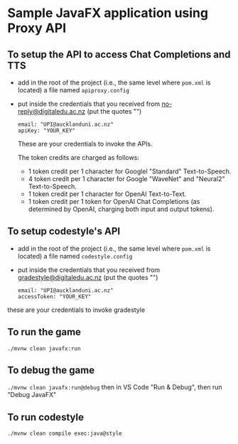 # Sample JavaFX application using Proxy API

## To setup the API to access Chat Completions and TTS

- add in the root of the project (i.e., the same level where `pom.xml` is located) a file named `apiproxy.config`
- put inside the credentials that you received from no-reply@digitaledu.ac.nz (put the quotes "")

  ```
  email: "UPI@aucklanduni.ac.nz"
  apiKey: "YOUR_KEY"
  ```
  These are your credentials to invoke the APIs. 

  The token credits are charged as follows:
  - 1 token credit per 1 character for Googlel "Standard" Text-to-Speech. 
  - 4 token credit per 1 character for Google "WaveNet" and "Neural2" Text-to-Speech.
  - 1 token credit per 1 character for OpenAI Text-to-Text.
  - 1 token credit per 1 token for OpenAI Chat Completions (as determined by OpenAI, charging both input and output tokens).


## To setup codestyle's API

- add in the root of the project (i.e., the same level where `pom.xml` is located) a file named `codestyle.config`
- put inside the credentials that you received from gradestyle@digitaledu.ac.nz (put the quotes "")

  ```
  email: "UPI@aucklanduni.ac.nz"
  accessToken: "YOUR_KEY"
  ```

 these are your credentials to invoke gradestyle

## To run the game

`./mvnw clean javafx:run`

## To debug the game

`./mvnw clean javafx:run@debug` then in VS Code "Run & Debug", then run "Debug JavaFX"

## To run codestyle

`./mvnw clean compile exec:java@style`